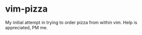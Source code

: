 # vim-pizza
My initial attempt in trying to order pizza from within vim. Help is appreciated, PM me.
